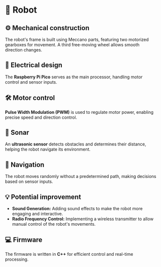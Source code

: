 # 🤖 Robot

## ⚙️ Mechanical construction
The robot's frame is built using Meccano parts, featuring two motorized gearboxes for movement. A third free-moving wheel allows smooth direction changes.

## 🔌 Electrical design
The **Raspberry Pi Pico** serves as the main processor, handling motor control and sensor inputs.

## 🛠️ Motor control
**Pulse Width Modulation (PWM)** is used to regulate motor power, enabling precise speed and direction control.

## 📡 Sonar
An **ultrasonic sensor** detects obstacles and determines their distance, helping the robot navigate its environment.

## 🧭 Navigation
The robot moves randomly without a predetermined path, making decisions based on sensor inputs.

## 💡 Potential improvement
- **Sound Generation:** Adding sound effects to make the robot more engaging and interactive.
- **Radio Frequency Control:** Implementing a wireless transmitter to allow manual control of the robot's movements.

## 💻 Firmware
The firmware is written in **C++** for efficient control and real-time processing.


